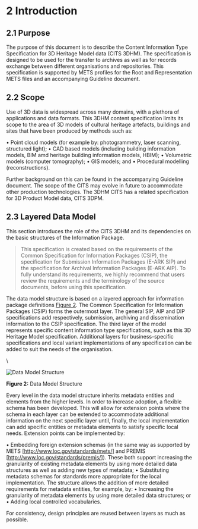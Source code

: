 # 2	Introduction

<a name="Section2.1"><a/>

## 2.1	Purpose
The purpose of this document is to describe the Content Information Type Specification for 3D Heritage Model data (CITS 3DHM). The specification is designed to be used for the transfer to archives as well as for records exchange between different organisations and repositories. This specification is supported by METS profiles for the Root and Representation METS files and an accompanying Guideline document.

<a name="Section2.2"><a/>

## 2.2	Scope
Use of 3D data is widespread across many domains, with a plethora of applications and data formats. This 3DHM content specification limits its scope to the area of 3D models of cultural heritage artefacts, buildings and sites that have been produced by methods such as:

•	Point cloud models (for example by: photogrammetry, laser scanning, structured light);
•	CAD based models (including building information models, BIM amd heritage building information models, HBIM);
•	Volumetric models (computer tomography);
•	GIS models; and
•	Procedural modelling (reconstructions).

Further background on this can be found in the accompanying Guideline document.
The scope of the CITS may evolve in future to accommodate other production technologies. The 3DHM CITS has a related specification for 3D Product Model data, CITS 3DPM.

<a name="Section2.3"><a/>

## 2.3	Layered Data Model 
This section introduces the role of the CITS 3DHM and its dependencies on the basic structures of the Information Package.

>This specification is created based on the requirements of the Common Specification for Information Packages (CSIP),  the specification for Submission Information Packages (E-ARK SIP) and the specification for Archival Information Packages (E-ARK AIP). To fully understand its requirements, we highly recommend that users review the requirements and the terminology of the source documents, before using this specification.

The data model structure is based on a layered approach for information package definitions [Figure 2](#fig2). The Common Specification for Information Packages (CSIP) forms the outermost layer. The general SIP, AIP and DIP specifications add respectively, submission, archiving and dissemination information to the CSIP specification. The third layer of the model represents specific content information type specifications, such as this 3D Heritage Model specification. Additional layers for business-specific specifications and local variant implementations of any specification can be added to suit the needs of the organisation.

<a name="fig2"></a>\

![Data Model Structure](/specification/figs/fig_2_data_model_structure.svg "Data Model Structure")

**Figure 2:** Data Model Structure
 
Every level in the data model structure inherits metadata entities and elements from the higher levels. In order to increase adoption, a flexible schema has been developed. This will allow for extension points where the schema in each layer can be extended to accommodate additional information on the next specific layer until, finally, the local implementation can add specific entities or metadata elements to satisfy specific local needs. Extension points can be implemented by:

•	Embedding foreign extension schemas (in the same way as supported by METS [http://www.loc.gov/standards/mets/] and PREMIS [http://www.loc.gov/standards/premis/]). These both support increasing the granularity of existing metadata elements by using more detailed data structures as well as adding new types of metadata;
•	Substituting metadata schemas for standards more appropriate for the local implementation. 
The structure allows the addition of more detailed requirements for metadata entities, for example, by:
•	Increasing the granularity of metadata elements by using more detailed data structures; or 
•	Adding local controlled vocabularies.

For consistency, design principles are reused between layers as much as possible.
